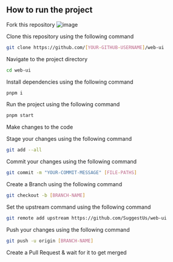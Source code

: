 ## How to run the project

Fork this repository
![image](https://github.com/SuggestUs/web-ui/assets/88102392/9e9cc3c9-7ad3-47f0-bda0-59505e07fc9f)

Clone this repository using the following command

```bash
git clone https://github.com/[YOUR-GITHUB-USERNAME]/web-ui
```

Navigate to the project directory

```bash
cd web-ui
```

Install dependencies using the following command

```bash
pnpm i
```

Run the project using the following command

```bash
pnpm start
```

Make changes to the code

Stage your changes using the following command

```bash
git add --all
```

Commit your changes using the following command

```bash
git commit -m "YOUR-COMMIT-MESSAGE" [FILE-PATHS]
```

Create a Branch using the following command

```bash
git checkout -b [BRANCH-NAME]
```

Set the upstream command using the following command

```bash
git remote add upstream https://github.com/SuggestUs/web-ui
```

Push your changes using the following command

```bash
git push -u origin [BRANCH-NAME]
```

Create a Pull Request & wait for it to get merged
